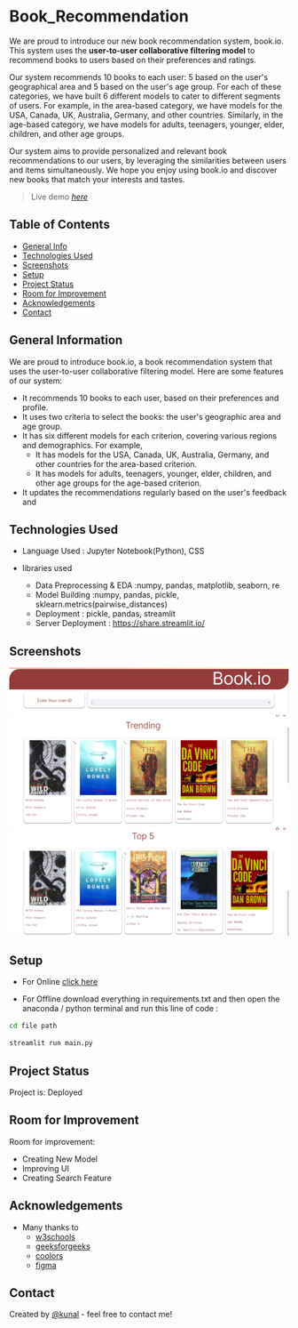 # Book_Recommendation

We are proud to introduce our new book recommendation system, book.io. This system uses the **user-to-user collaborative filtering model**  to recommend books to users based on their preferences and ratings. 

Our system recommends 10 books to each user: 5 based on the user's geographical area and 5 based on the user's age group. For each of these categories, we have built 6 different models to cater to different segments of users. For example, in the area-based category, we have models for the USA, Canada, UK, Australia, Germany, and other countries. Similarly, in the age-based category, we have models for adults, teenagers, younger, elder, children, and other age groups.

Our system aims to provide personalized and relevant book recommendations to our users, by leveraging the similarities between users and items simultaneously. We hope you enjoy using book.io and discover new books that match your interests and tastes.
> Live demo [_here_](https://book-recommendation.streamlit.app/)

## Table of Contents
* [General Info](#general-information)
* [Technologies Used](#technologies-used)
* [Screenshots](#screenshots)
* [Setup](#setup)
* [Project Status](#project-status)
* [Room for Improvement](#room-for-improvement)
* [Acknowledgements](#acknowledgements)
* [Contact](#contact)
<!--* [License](#license) -->


## General Information
We are proud to introduce book.io, a book recommendation system that uses the user-to-user collaborative filtering model. Here are some features of our system:

- It recommends 10 books to each user, based on their preferences and profile.
- It uses two criteria to select the books: the user's geographic area and age group.
- It has six different models for each criterion, covering various regions and demographics. For example, 
    - It has models for the USA, Canada, UK, Australia, Germany, and other countries for the area-based criterion.
    - It has models for adults, teenagers, younger, elder, children, and other age groups for the age-based criterion.
- It updates the recommendations regularly based on the user's feedback and

## Technologies Used
- Language Used : Jupyter Notebook(Python), CSS

- libraries used
    - Data Preprocessing & EDA :numpy, pandas, matplotlib, seaborn, re
    - Model Building :numpy, pandas, pickle, sklearn.metrics(pairwise_distances)
    - Deployment : pickle, pandas, streamlit
    - Server Deployment : https://share.streamlit.io/


## Screenshots
![Top](https://raw.githubusercontent.com/kunal-mallick/Book_Recommendation/main/img/brave_eatKl5fcd2.png)
![mid](https://raw.githubusercontent.com/kunal-mallick/Book_Recommendation/main/img/brave_NweahmWnCW.png)
![bottom](https://raw.githubusercontent.com/kunal-mallick/Book_Recommendation/main/img/brave_1F7tIsrt04.png)


## Setup
- For Online [click here](https://book-recommendation.streamlit.app/)

- For Offline download everything in requirements.txt and then open the anaconda / python terminal and run this line of code :
 
```bash
cd file path
```
```bash
streamlit run main.py
```


## Project Status
Project is: Deployed

## Room for Improvement

Room for improvement:
- Creating New Model
- Improving UI 
- Creating Search Feature


## Acknowledgements
- Many thanks to
    - [w3schools](https://www.w3schools.com/)
    - [geeksforgeeks](https://www.geeksforgeeks.org/)
    - [coolors](https://coolors.co/palettes/trending/rainbow)
    - [figma](https://www.figma.com/)


## Contact
Created by [@kunal](https://github.com/kunal-mallick) - feel free to contact me!


<!-- Optional 
## License
This project is open source and available under the [MIT License](https://github.com/kunal-mallick/Water-Quality/blob/main/LICENSE).

<!-- You don't have to include all sections - just the one's relevant to your project -->
